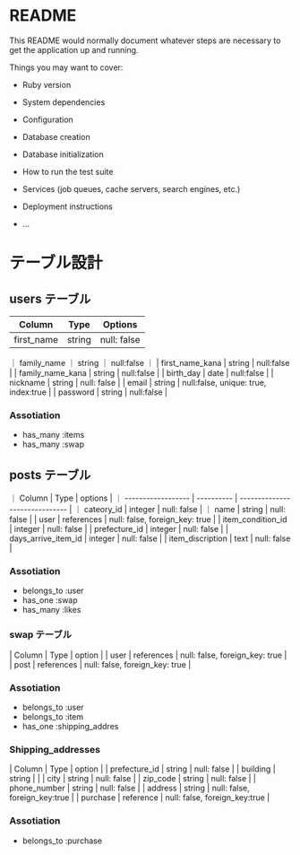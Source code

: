 # README

This README would normally document whatever steps are necessary to get the
application up and running.

Things you may want to cover:

- Ruby version

- System dependencies

- Configuration

- Database creation

- Database initialization

- How to run the test suite

- Services (job queues, cache servers, search engines, etc.)

- Deployment instructions

- ...

# テーブル設計

## users テーブル

| Column     | Type   | Options     |
| ---------- | ------ | ----------- |
| first_name | string | null: false |

｜ family_name ｜ string ｜ null:false ｜
| first_name_kana | string | null:false |
| family_name_kana | string | null:false |
| birth_day | date | null:false |
| nickname | string | null: false |
| email | string | null:false, unique: true, index:true |
| password | string | null:false |

### Assotiation

- has_many :items
- has_many :swap

## posts テーブル

｜ Column | Type | options |
｜ ------------------ | ---------- | ------------------------------ |
｜ cateory_id | integer | null: false |
｜ name | string | null: false |
| user | references | null: false, foreign_key: true |
| item_condition_id | integer | null: false |
| prefecture_id | integer | null: false |
| days_arrive_item_id | integer | null: false |
| item_discription | text | null: false |

### Assotiation

- belongs_to :user
- has_one :swap
- has_many :likes

### swap テーブル

| Column | Type | option |
| user | references | null: false, foreign_key: true |
| post | references | null: false, foreign_key: true |

### Assotiation

- belongs_to :user
- belongs_to :item
- has_one :shipping_addres

### Shipping_addresses

| Column | Type | option |
| prefecture_id | string | null: false |
| building | string | |
| city | string | null: false |
| zip_code | string | null: false |
| phone_number | string | null: false |
| address | string | null: false, foreign_key:true |
| purchase | reference | null: false, foreign_key:true |

### Assotiation

- belongs_to :purchase
